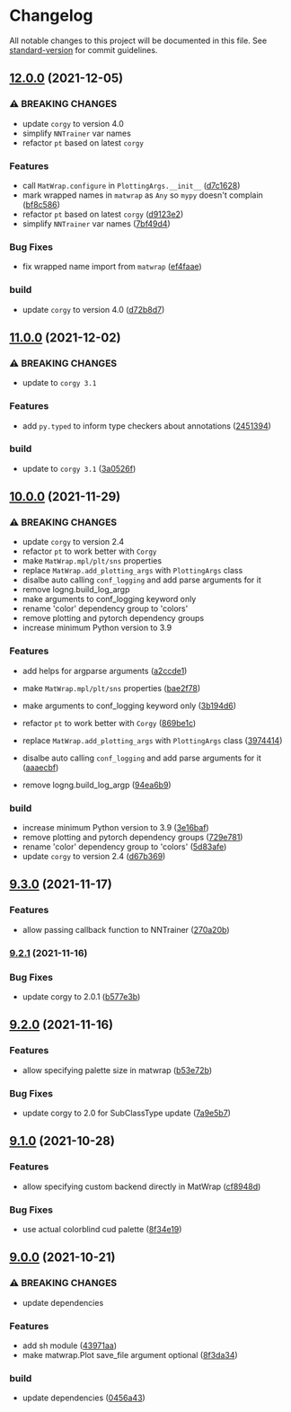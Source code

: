 # Changelog

All notable changes to this project will be documented in this file. See [standard-version](https://github.com/conventional-changelog/standard-version) for commit guidelines.

## [12.0.0](https://github.com/jayanthkoushik/shinyutils/compare/v11.0.0...v12.0.0) (2021-12-05)


### ⚠ BREAKING CHANGES

* update `corgy` to version 4.0
* simplify `NNTrainer` var names
* refactor `pt` based on latest `corgy`

### Features

* call `MatWrap.configure` in `PlottingArgs.__init__` ([d7c1628](https://github.com/jayanthkoushik/shinyutils/commit/d7c1628c1c975cb86d455c5607e1163e54b8c728))
* mark wrapped names in `matwrap` as `Any` so `mypy` doesn't complain ([bf8c586](https://github.com/jayanthkoushik/shinyutils/commit/bf8c5866a7267f098e83c3a86818f6e32dc7956a))
* refactor `pt` based on latest `corgy` ([d9123e2](https://github.com/jayanthkoushik/shinyutils/commit/d9123e2c034ed323948e71558457449e54b2b74a))
* simplify `NNTrainer` var names ([7bf49d4](https://github.com/jayanthkoushik/shinyutils/commit/7bf49d4f7120867d0e2dd73c37e1ee76028436ea))


### Bug Fixes

* fix wrapped name import from `matwrap` ([ef4faae](https://github.com/jayanthkoushik/shinyutils/commit/ef4faae34bdf4b47ff732911f29ccb3b3b06f16f))


### build

* update `corgy` to version 4.0 ([d72b8d7](https://github.com/jayanthkoushik/shinyutils/commit/d72b8d78614dd52c142faaff4f6482d8f02afbf7))

## [11.0.0](https://github.com/jayanthkoushik/shinyutils/compare/v10.0.0...v11.0.0) (2021-12-02)


### ⚠ BREAKING CHANGES

* update to `corgy 3.1`

### Features

* add `py.typed` to inform type checkers about annotations ([2451394](https://github.com/jayanthkoushik/shinyutils/commit/245139443c38cac4747598e44dcafe5dd3d6ffa1))


### build

* update to `corgy 3.1` ([3a0526f](https://github.com/jayanthkoushik/shinyutils/commit/3a0526f96af9daffe3182d28389efef5ad3cdb51))

## [10.0.0](https://github.com/jayanthkoushik/shinyutils/compare/v9.3.0...v10.0.0) (2021-11-29)


### ⚠ BREAKING CHANGES

* update `corgy` to version 2.4
* refactor `pt` to work better with `Corgy`
* make `MatWrap.mpl/plt/sns` properties
* replace `MatWrap.add_plotting_args` with `PlottingArgs` class
* disalbe auto calling `conf_logging` and add parse arguments for it
* remove logng.build_log_argp
* make arguments to conf_logging keyword only
* rename 'color' dependency group to 'colors'
* remove plotting and pytorch dependency groups
* increase minimum Python version to 3.9

### Features

* add helps for argparse arguments ([a2ccde1](https://github.com/jayanthkoushik/shinyutils/commit/a2ccde1d1569dc918f11de40f3e624b12329a413))
* make `MatWrap.mpl/plt/sns` properties ([bae2f78](https://github.com/jayanthkoushik/shinyutils/commit/bae2f78c3f5b53fd2119041bade4f07f7f76a5df))
* make arguments to conf_logging keyword only ([3b194d6](https://github.com/jayanthkoushik/shinyutils/commit/3b194d60982af83890c6161b24f6accb37dbb68e))
* refactor `pt` to work better with `Corgy` ([869be1c](https://github.com/jayanthkoushik/shinyutils/commit/869be1cf41d23766c56ddbb842a1ca83fa767ee4))
* replace `MatWrap.add_plotting_args` with `PlottingArgs` class ([3974414](https://github.com/jayanthkoushik/shinyutils/commit/397441490c559b094982e317d5394c52b64ce18e))


* disalbe auto calling `conf_logging` and add parse arguments for it ([aaaecbf](https://github.com/jayanthkoushik/shinyutils/commit/aaaecbf5fda9a133b2c405d2f5107971332f8a34))
* remove logng.build_log_argp ([94ea6b9](https://github.com/jayanthkoushik/shinyutils/commit/94ea6b974dde5f94f50ea1090956a152349bce32))


### build

* increase minimum Python version to 3.9 ([3e16baf](https://github.com/jayanthkoushik/shinyutils/commit/3e16baf41a5b7098f3fd8af714a98a85699c4e66))
* remove plotting and pytorch dependency groups ([729e781](https://github.com/jayanthkoushik/shinyutils/commit/729e781163ab5346d144b449ee4013de79dc6469))
* rename 'color' dependency group to 'colors' ([5d83afe](https://github.com/jayanthkoushik/shinyutils/commit/5d83afe2cc4e7e1668906262856aadc9627b99a4))
* update `corgy` to version 2.4 ([d67b369](https://github.com/jayanthkoushik/shinyutils/commit/d67b369d5dc74c0d701f4b668cd415c8e640a9db))

## [9.3.0](https://github.com/jayanthkoushik/shinyutils/compare/v9.2.1...v9.3.0) (2021-11-17)


### Features

* allow passing callback function to NNTrainer ([270a20b](https://github.com/jayanthkoushik/shinyutils/commit/270a20b093dff6b0e73e119513ca7f4143a948c4))

### [9.2.1](https://github.com/jayanthkoushik/shinyutils/compare/v9.2.0...v9.2.1) (2021-11-16)


### Bug Fixes

* update corgy to 2.0.1 ([b577e3b](https://github.com/jayanthkoushik/shinyutils/commit/b577e3b6adb00bd21aea5496dd62575909c727b7))

## [9.2.0](https://github.com/jayanthkoushik/shinyutils/compare/v9.1.0...v9.2.0) (2021-11-16)


### Features

* allow specifying palette size in matwrap ([b53e72b](https://github.com/jayanthkoushik/shinyutils/commit/b53e72bfed3b54cf80783f8e02042c6a4bfa9ca0))


### Bug Fixes

* update corgy to 2.0 for SubClassType update ([7a9e5b7](https://github.com/jayanthkoushik/shinyutils/commit/7a9e5b7b33253fc29db49d6cdf703543f258cbf1))

## [9.1.0](https://github.com/jayanthkoushik/shinyutils/compare/v9.0.0...v9.1.0) (2021-10-28)


### Features

* allow specifying custom backend directly in MatWrap ([cf8948d](https://github.com/jayanthkoushik/shinyutils/commit/cf8948d5969b1f1ebdf3ac2e04240ad00beb3b1c))


### Bug Fixes

* use actual colorblind cud palette ([8f34e19](https://github.com/jayanthkoushik/shinyutils/commit/8f34e19a272b1768a6116517982a3c9334d8d8c4))

## [9.0.0](https://github.com/jayanthkoushik/shinyutils/compare/v8.0.0...v9.0.0) (2021-10-21)


### ⚠ BREAKING CHANGES

* update dependencies

### Features

* add sh module ([43971aa](https://github.com/jayanthkoushik/shinyutils/commit/43971aad310b60544a38e07a998c6ac862ecb4f3))
* make matwrap.Plot save_file argument optional ([8f3da34](https://github.com/jayanthkoushik/shinyutils/commit/8f3da344e991f1d152210b7b6bc81ffe6f445a6b))


### build

* update dependencies ([0456a43](https://github.com/jayanthkoushik/shinyutils/commit/0456a43be86fc43c45dca8ceb72b72de5dd77bef))
